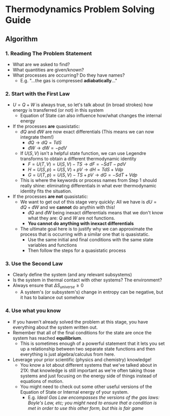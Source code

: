 # Thermodynamics Problem Solving Guide

## Algorithm

### 1. Reading The Problem Statement

- What are we asked to find?
- What quantities are given/known?
- What processes are occurring? Do they have names?
    -  E.g. "...the gas is compressed **adiabatically**..."

### 2. Start with the First Law

- $U=Q+W$ is always true, so let's talk about (in broad strokes) how energy is transferred (or not) in this system
    - Equation of State can also influence how/what changes the internal energy
- If the processes **are** quasistatic:
    - $đQ$ and $đW$ are now exact differentials (This means we can now integrate them!)
        - $đQ \rightarrow dQ = TdS$
        - $đW \rightarrow dW = -pdV$
    - If $U(S,V)$ isn't a helpful state function, we can use Legendre transforms to obtain a different thermodynamic identity
        - $F = U(T,V) = U(S,V) - TS \rightarrow dF = -SdT - pdV$
        - $H = U(S,p) = U(S,V) + pV \rightarrow dH = TdS + Vdp$
        - $G = U(T,p) = U(S,V) - TS + pV \rightarrow dG = -SdT + Vdp$
    - This is where the keywords or process names from Step 1 should really shine: eliminating differentials in what ever thermodynamic identity fits the situation.
- If the processes **are not** quasistatic:
    - We want to get out of this stage very quickly: All we have is $dU = đQ + đW$ and we **cannot** do anythin with this!
        - $đQ$ and $đW$ being inexact differentials means that we don't know what they are: $Q$ and $W$ are not functions.
        - **You cannot do anything with inexact differentials**
    - The ultimate goal here is to justify why we can approximate the process that is occurring with a similar one that is quasistatic.
        - Use the same initial and final conditions with the same state variables and functions
        - Then follow the steps for a quasistatic process

### 3. Use the Second Law

- Clearly define the system (and any relevant subsystems)
- Is the system in thermal contact with other systems? The environment?
- Always ensure that $\Delta S_{universe} \geq 0$
    - A system's (or subsystem's) change in entropy can be negative, but it has to balance out somehow

### 4. Use what you know

- If you haven't already solved the problem at this stage, you have everything about the system written out.
- Remember that all of the final conditions for the state are once the system has reached **equilibrium**.
    - This is sometimes enough of a powerful statement that it lets you set up a relationship between two separate state functions and then everything is just algebra/calculus from here.
- Leverage your prior scientific (physics and chemistry) knowledge!
    - You know a lot about different systems that we've talked about in 21X: that knowledge is still important as we're often taking those systems and just focusing on the energy side of things instead of equations of motion.
    - You might need to check out some other useful versions of the Equation of State or Internal energy of your system. 
        - E.g. *Ideal Gas Law encompasses the versions of the gas laws: Boyle's Law, etc; you might need to ensure that a condition is met in order to use this other form, but this is fair game*
